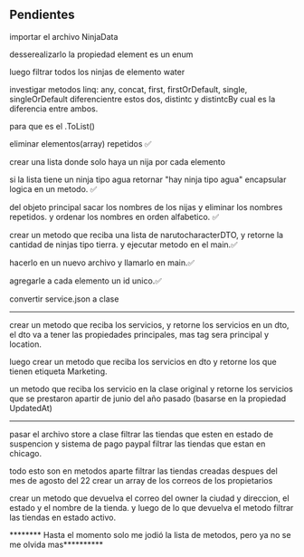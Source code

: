## Pendientes

importar el archivo NinjaData

desserealizarlo 
la propiedad element es un enum

luego filtrar todos los ninjas de elemento water


investigar metodos linq: any, concat, first, firstOrDefault, single, singleOrDefault diferencientre estos dos, distintc y distintcBy cual es la diferencia entre ambos.

para que es el .ToList()

eliminar elementos(array) repetidos ✅

crear una lista donde solo haya un nija por cada elemento 

si la lista tiene un ninja tipo agua retornar "hay ninja tipo agua"
encapsular logica en un metodo. ✅

del objeto principal sacar los nombres de los nijas y eliminar los nombres repetidos.
y ordenar los nombres en orden alfabetico. ✅

crear un metodo que reciba una lista de narutocharacterDTO, y retorne la cantidad de ninjas tipo tierra.
y ejecutar metodo en el main.✅

hacerlo en un nuevo archivo y llamarlo en main.✅

agregarle a cada elemento un id unico.✅

convertir service.json a clase

---

crear un metodo que reciba los servicios, y retorne los servicios en un dto, el dto va a tener las propiedades principales, mas tag sera principal y location.

luego crear un metodo que reciba los servicios en dto y retorne los que tienen etiqueta Marketing.

un metodo que reciba los servicio en la clase original y retorne los servicios que se prestaron apartir de junio del año pasado (basarse en la propiedad UpdatedAt)

-------------------------------------------------------------------------------------------
pasar el archivo store a clase
filtrar las tiendas que esten en estado de suspencion y sistema de pago paypal
filtrar las tiendas que estan en chicago.

todo esto son en metodos aparte
filtrar las tiendas creadas despues del mes de agosto del 22
crear un array de los correos de los propietarios

crear un metodo que devuelva el correo del owner la ciudad y direccion, el estado y el nombre de la tienda.
y luego de lo que devuelva el metodo filtrar las tiendas en estado activo.

******** Hasta el momento solo me jodió la lista de metodos, pero ya no se me olvida mas**********

